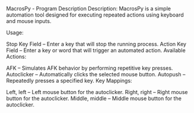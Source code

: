 MacrosPy - Program Description
Description:
MacrosPy is a simple automation tool designed for executing repeated actions using keyboard and mouse inputs.

Usage:

Stop Key Field – Enter a key that will stop the running process.
Action Key Field – Enter a key or word that will trigger an automated action.
Available Actions:

AFK – Simulates AFK behavior by performing repetitive key presses.
Autoclicker – Automatically clicks the selected mouse button.
Autopush – Repeatedly presses a specified key.
Key Mappings:

Left, left – Left mouse button for the autoclicker.
Right, right – Right mouse button for the autoclicker.
Middle, middle – Middle mouse button for the autoclicker.
